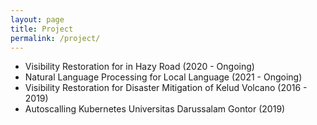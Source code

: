 ```yaml
---
layout: page
title: Project
permalink: /project/
---
```


* Visibility Restoration for in Hazy Road (2020 - Ongoing)
* Natural Language Processing for Local Language (2021 - Ongoing)
* Visibility Restoration for Disaster Mitigation of Kelud Volcano (2016 - 2019)
* Autoscalling Kubernetes Universitas Darussalam Gontor (2019)
